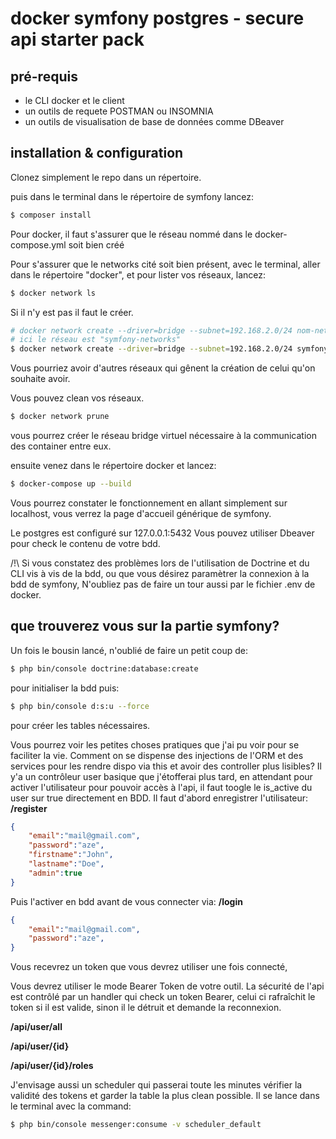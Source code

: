 # docker symfony postgres - secure api starter pack

## pré-requis

- le CLI docker et le client
- un outils de requete POSTMAN ou INSOMNIA
- un outils de visualisation de base de données comme DBeaver

## installation & configuration

Clonez simplement le repo dans un répertoire.

puis dans le terminal dans le répertoire de symfony lancez:
```bash
$ composer install
```
Pour docker, il faut s'assurer que le réseau nommé dans le docker-compose.yml soit bien créé

Pour s'assurer que le networks cité soit bien présent,
avec le terminal, aller dans le répertoire "docker",
et pour lister vos réseaux, lancez:
```bash
$ docker network ls
```
Si il n'y est pas il faut le créer.
```bash
# docker network create --driver=bridge --subnet=192.168.2.0/24 nom-networks
# ici le réseau est "symfony-networks"
$ docker network create --driver=bridge --subnet=192.168.2.0/24 symfony-networks
```
Vous pourriez avoir d'autres réseaux qui gênent la création de celui qu'on souhaite avoir.

Vous pouvez clean vos réseaux.
```bash
$ docker network prune
```
vous pourrez créer le réseau bridge virtuel nécessaire à la communication des container entre eux.

ensuite venez dans le répertoire docker et lancez:
```bash
$ docker-compose up --build
```

Vous pourrez constater le fonctionnement en allant simplement sur localhost, vous verrez la page d'accueil générique de symfony.


Le postgres est configuré sur 127.0.0.1:5432
Vous pouvez utiliser Dbeaver pour check le contenu de votre bdd.

/!\ Si vous constatez des problèmes lors de l'utilisation de Doctrine et du CLI vis à vis de la bdd, ou que vous désirez paramètrer la connexion à la bdd de symfony,
N'oubliez pas de faire un tour aussi par le fichier .env de docker.

## que trouverez vous sur la partie symfony?


Un fois le bousin lancé, n'oublié de faire un petit coup de:
```bash
$ php bin/console doctrine:database:create
```
pour initialiser la bdd puis: 
```bash
$ php bin/console d:s:u --force
```
pour créer les tables nécessaires.

Vous pourrez voir les petites choses pratiques que j'ai pu voir pour se faciliter la vie.
Comment on se dispense des injections de l'ORM et des services pour les rendre dispo via this et avoir des controller plus lisibles?
Il y'a un contrôleur user basique que j'étofferai plus tard,
en attendant pour activer l'utilisateur pour pouvoir accès à l'api, il faut toogle le is_active du user sur true directement en BDD.
Il faut d'abord enregistrer l'utilisateur:
**/register**
```json
{
    "email":"mail@gmail.com",
    "password":"aze",
    "firstname":"John",
    "lastname":"Doe",
    "admin":true
}
```
Puis l'activer en bdd avant de vous connecter via:
**/login**
```json
{
    "email":"mail@gmail.com",
    "password":"aze",
}
```
Vous recevrez un token que vous devrez utiliser une fois connecté,

Vous devrez utiliser le mode Bearer Token de votre outil.
La sécurité de l'api est contrôlé par un handler qui check un token Bearer,
celui ci rafraîchit le token si il est valide, sinon il le détruit et demande la reconnexion.

**/api/user/all**

**/api/user/{id}**

**/api/user/{id}/roles**

J'envisage aussi un scheduler qui passerai toute les minutes vérifier la validité des tokens et garder la table la plus clean possible.
Il se lance dans le terminal avec la command:

```bash
$ php bin/console messenger:consume -v scheduler_default
```
